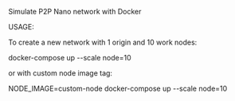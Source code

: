 Simulate P2P Nano network with Docker

USAGE:

To create a new network with 1 origin and 10 work nodes:

docker-compose up --scale node=10 

or with custom node image tag:

NODE_IMAGE=custom-node docker-compose up --scale node=10